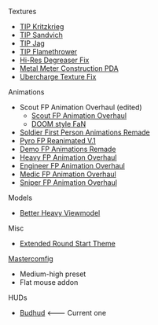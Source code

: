Textures
- [TIP Kritzkrieg](https://gamebanana.com/mods/293822)
- [TIP Sandvich](https://gamebanana.com/mods/286606)
- [TIP Jag](https://gamebanana.com/mods/294527)
- [TIP Flamethrower](https://gamebanana.com/mods/196621)
- [Hi-Res Degreaser Fix](https://gamebanana.com/mods/202984)
- [Metal Meter Construction PDA](https://gamebanana.com/mods/204931)
- [Ubercharge Texture Fix](https://gamebanana.com/mods/197951)

Animations
- Scout FP Animation Overhaul (edited)
  - [Scout FP Animation Overhaul](https://gamebanana.com/mods/206352)
  - [DOOM style FaN](https://gamebanana.com/mods/206336)
- [Soldier First Person Animations Remade](https://gamebanana.com/mods/206396)
- [Pyro FP Reanimated V.1](https://gamebanana.com/mods/206311)
- [Demo FP Animations Remade](https://gamebanana.com/mods/206246)
- [Heavy FP Animation Overhaul](https://gamebanana.com/mods/206261)
- [Engineer FP Animation Overhaul](https://gamebanana.com/mods/206285)
- [Medic FP Animation Overhaul](https://gamebanana.com/mods/206300)
- [Sniper FP Animation Overhaul](https://gamebanana.com/mods/206371)

Models
- [Better Heavy Viewmodel](https://gamebanana.com/mods/206134)

Misc
- [Extended Round Start Theme](https://gamebanana.com/sounds/50458)

[Mastercomfig](https://mastercomfig.com/)
- Medium-high preset
- Flat mouse addon

HUDs
- [Budhud](https://github.com/rbjaxter/budhud)  <--- Current one
